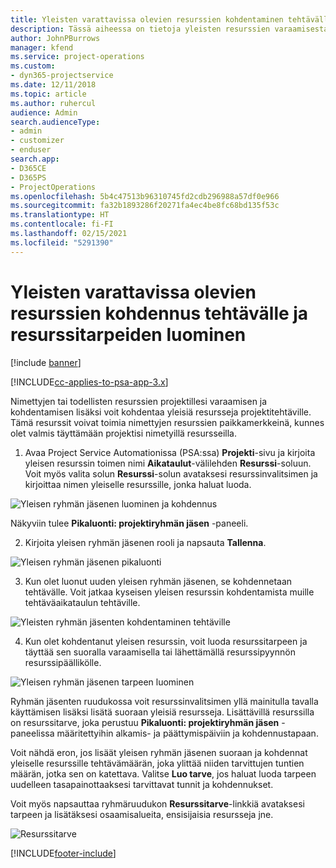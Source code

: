 ```yaml
---
title: Yleisten varattavissa olevien resurssien kohdentaminen tehtävälle ja projektiryhmälle
description: Tässä aiheessa on tietoja yleisten resurssien varaamisesta tehtäville ja projektiryhmille.
author: JohnPBurrows
manager: kfend
ms.service: project-operations
ms.custom:
- dyn365-projectservice
ms.date: 12/11/2018
ms.topic: article
ms.author: ruhercul
audience: Admin
search.audienceType:
- admin
- customizer
- enduser
search.app:
- D365CE
- D365PS
- ProjectOperations
ms.openlocfilehash: 5b4c47513b96310745fd2cdb296988a57df0e966
ms.sourcegitcommit: fa32b1893286f20271fa4ec4be8fc68bd135f53c
ms.translationtype: HT
ms.contentlocale: fi-FI
ms.lasthandoff: 02/15/2021
ms.locfileid: "5291390"
---
```

# <a name="assign-generic-bookable-resources-to-a-task-and-generate-resource-requirements"></a>Yleisten varattavissa olevien resurssien kohdennus tehtävälle ja resurssitarpeiden luominen 

[!include [banner](../includes/psa-now-project-operations.md)]

[!INCLUDE[cc-applies-to-psa-app-3.x](../includes/cc-applies-to-psa-app-3x.md)]

Nimettyjen tai todellisten resurssien projektillesi varaamisen ja kohdentamisen lisäksi voit kohdentaa yleisiä resursseja projektitehtäville. Tämä resurssit voivat toimia nimettyjen resurssien paikkamerkkeinä, kunnes olet valmis täyttämään projektisi nimetyillä resursseilla. 

1. Avaa Project Service Automationissa (PSA:ssa) **Projekti**-sivu ja kirjoita yleisen resurssin toimen nimi **Aikataulut**-välilehden **Resurssi**-soluun. Voit myös valita solun **Resurssi**-solun avataksesi resurssinvalitsimen ja kirjoittaa nimen yleiselle resurssille, jonka haluat luoda.

![Yleisen ryhmän jäsenen luominen ja kohdennus](media/RM-how-to-9.png)

Näkyviin tulee **Pikaluonti: projektiryhmän jäsen** -paneeli. 

2. Kirjoita yleisen ryhmän jäsenen rooli ja napsauta **Tallenna**.

![Yleisen ryhmän jäsenen pikaluonti](media/RM-how-to-10.png)

3. Kun olet luonut uuden yleisen ryhmän jäsenen, se kohdennetaan tehtävälle. Voit jatkaa kyseisen yleisen resurssin kohdentamista muille tehtäväaikataulun tehtäville.

![Yleisten ryhmän jäsenten kohdentaminen tehtäville](media/RM-how-to-11.png)

4. Kun olet kohdentanut yleisen resurssin, voit luoda resurssitarpeen ja täyttää sen suoralla varaamisella tai lähettämällä resurssipyynnön resurssipäällikölle.

![Yleisen ryhmän jäsenen tarpeen luominen](media/RM-how-to-12.png)

Ryhmän jäsenten ruudukossa voit resurssinvalitsimen yllä mainitulla tavalla käyttämisen lisäksi lisätä suoraan yleisiä resursseja. Lisättävillä resurssilla on resurssitarve, joka perustuu **Pikaluonti: projektiryhmän jäsen** -paneelissa määritettyihin alkamis- ja päättymispäiviin ja kohdennustapaan.

Voit nähdä eron, jos lisäät yleisen ryhmän jäsenen suoraan ja kohdennat yleiselle resurssille tehtävämäärän, joka ylittää niiden tarvittujen tuntien määrän, jotka sen on katettava. Valitse **Luo tarve**, jos haluat luoda tarpeen uudelleen tasapainottaaksesi tarvittavat tunnit ja kohdennukset.

Voit myös napsauttaa ryhmäruudukon **Resurssitarve**-linkkiä avataksesi tarpeen ja lisätäksesi osaamisalueita, ensisijaisia resursseja jne.

![Resurssitarve](media/RM-how-to-13.png)



[!INCLUDE[footer-include](../includes/footer-banner.md)]